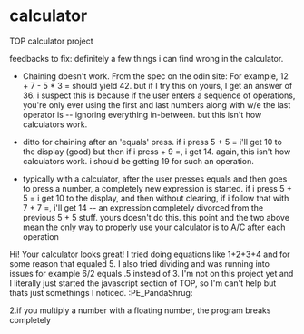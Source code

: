 # calculator
TOP calculator project

feedbacks to fix:
definitely a few things i can find wrong in the calculator.

- Chaining doesn't work. From the spec on the odin site: For example, 12 + 7 - 5 * 3 = should yield 42. but if I try this on yours, I get an answer of 36. i suspect this is because if the user enters a sequence of operations, you're only ever using the first and last numbers along with w/e the last operator is -- ignoring everything in-between. but this isn't how calculators work.

- ditto for chaining after an 'equals' press. if i press 5 + 5 = i'll get 10 to the display (good) but then if i press + 9 =, i get 14. again, this isn't how calculators work. i should be getting 19 for such an operation.

- typically with a calculator, after the user presses equals and then goes to press a number, a completely new expression is started. if i press 5 + 5 = i get 10 to the display, and then without clearing, if i follow that with 7 + 7 =, i'll get 14 -- an expression completely divorced from the previous 5 + 5 stuff. yours doesn't do this. this point and the two above mean the only way to properly use your calculator is to A/C after each operation

Hi! Your calculator looks great! I tried doing equations like 1+2+3+4 and for some reason that equaled 5. I also tried dividing and was running into issues for example 6/2 equals .5 instead of 3. I'm not on this project yet and I literally just started the javascript section of TOP, so I'm can't help but thats just somethings I noticed. :PE_PandaShrug:

2.if you multiply a number with a floating number, the program breaks completely